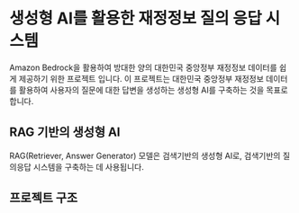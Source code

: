 # 생성형 AI를 활용한 재정정보 질의 응답 시스템
Amazon Bedrock을 활용하여 방대한 양의 대한민국 중앙정부 재정정보 데이터를 쉽게 제공하기 위한 프로젝트 입니다. 
이 프로젝트는 대한민국 중앙정부 재정정보 데이터를 활용하여 사용자의 질문에 대한 답변을 생성하는 생성형 AI를 구축하는 것을 목표로 합니다.

## RAG 기반의 생성형 AI
RAG(Retriever, Answer Generator) 모델은 검색기반의 생성형 AI로, 검색기반의 질의응답 시스템을 구축하는 데 사용됩니다. 

## 프로젝트 구조